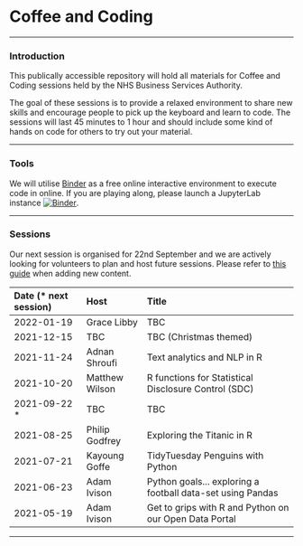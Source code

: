 # Coffee and Coding

---

### Introduction

This publically accessible repository will hold all materials for Coffee and Coding sessions held by the NHS Business Services Authority.

The goal of these sessions is to provide a relaxed environment to share new skills and encourage people to pick up the keyboard and learn to code. The sessions will last 45 minutes to 1 hour and should include some kind of hands on code for others to try out your material.

---

### Tools

We will utilise [Binder](https://mybinder.org/v2/gh/sfdsa/HEAD) as a free online interactive environment to execute code in online. If you are playing along, please launch a JupyterLab instance [![Binder](https://mybinder.org/badge_logo.svg)](https://mybinder.org/v2/gl/nhsbsa%2Finsight%2Fshared%2Fcoffee-and-coding/master?urlpath=lab).

---

### Sessions

Our next session is organised for 22nd September and we are actively looking for volunteers to plan and host future sessions. Please refer to [this guide](CONTRIBUTING.md) when adding new content.

| Date (* next session) | Host            | Title                                                      |
| :-------------------- | :-------------- | :--------------------------------------------------------- | 
| 2022-01-19            | Grace Libby     | TBC                                                        |
| 2021-12-15            | TBC             | TBC (Christmas themed)                                     |
| 2021-11-24            | Adnan Shroufi   | Text analytics and NLP in R                                |
| 2021-10-20            | Matthew Wilson  | R functions for Statistical Disclosure Control (SDC)       |
| 2021-09-22 *          | TBC             | TBC                                                        |
| 2021-08-25            | Philip Godfrey  | Exploring the Titanic in R                                 |
| 2021-07-21            | Kayoung Goffe   | TidyTuesday Penguins with Python                           |
| 2021-06-23            | Adam Ivison     | Python goals... exploring a football data-set using Pandas |
| 2021-05-19            | Adam Ivison     | Get to grips with R and Python on our Open Data Portal     |

---

